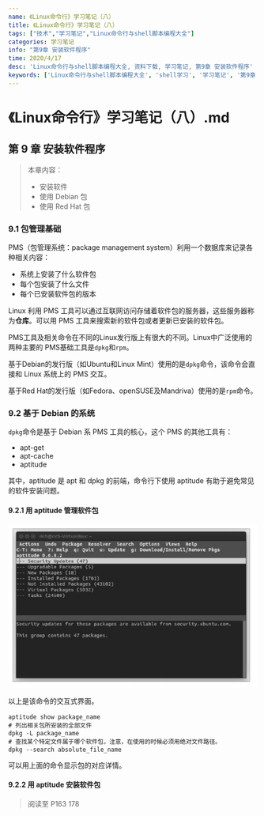 ```yaml
---
name: 《Linux命令行》学习笔记（八）
title: 《Linux命令行》学习笔记（八）
tags: ["技术","学习笔记","Linux命令行与shell脚本编程大全"]
categories: 学习笔记
info: "第9章 安装软件程序"
time: 2020/4/17
desc: 'Linux命令行与shell脚本编程大全, 资料下载, 学习笔记, 第9章 安装软件程序'
keywords: ['Linux命令行与shell脚本编程大全', 'shell学习', '学习笔记', '第9章 安装软件程序']
---
```


# 《Linux命令行》学习笔记（八）.md

## 第 9 章 安装软件程序

> 本章内容：
>
> - 安装软件
> - 使用 Debian 包
> - 使用 Red Hat 包

### 9.1 包管理基础

PMS（包管理系统：package management system）利用一个数据库来记录各种相关内容：

- 系统上安装了什么软件包
- 每个包安装了什么文件
- 每个已安装软件包的版本

Linux 利用 PMS 工具可以通过互联网访问存储着软件包的服务器，这些服务器称为**仓库**。可以用 PMS 工具来搜索新的软件包或者更新已安装的软件包。

PMS工具及相关命令在不同的Linux发行版上有很大的不同。Linux中广泛使用的两种主要的 PMS基础工具是`dpkg`和`rpm`。 

基于Debian的发行版（如Ubuntu和Linux Mint）使用的是`dpkg`命令，该命令会直接和 Linux 系统上的 PMS 交互。

基于Red Hat的发行版（如Fedora、openSUSE及Mandriva）使用的是`rpm`命令。

### 9.2 基于 Debian 的系统

`dpkg`命令是基于 Debian 系 PMS 工具的核心，这个 PMS 的其他工具有：

- apt-get
- apt-cache
- aptitude

其中，aptitude 是 apt 和 dpkg 的前端，命令行下使用 aptitude 有助于避免常见的软件安装问题。

#### 9.2.1 用 aptitude 管理软件包

![linux-aptitude-1.jpg](./images/linux-aptitude-1.jpg)

以上是该命令的交互式界面。

```shell
aptitude show package_name
# 列出相关包所安装的全部文件
dpkg -L package_name
# 查找某个特定文件属于哪个软件包，注意，在使用的时候必须用绝对文件路径。 
dpkg --search absolute_file_name 
```

可以用上面的命令显示包的对应详情。

#### 9.2.2 用 aptitude 安装软件包







> 阅读至 P163  178